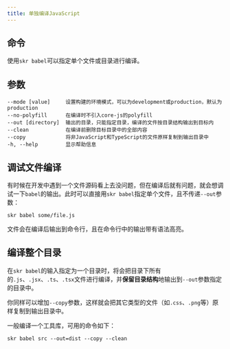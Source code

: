 ```yaml
---
title: 单独编译JavaScript
---
```


## 命令

使用`skr babel`可以指定单个文件或目录进行编译。

## 参数

```
--mode [value]     设置构建的环境模式，可以为development或production，默认为production
--no-polyfill      在编译时不引入core-js的polyfill
--out [directory]  输出的目录，只能指定目录，编译的文件按目录结构输出到目标内
--clean            在编译前删除目标目录中的全部内容
--copy             将非JavaScript和TypeScript的文件原样复制到输出目录中
-h, --help         显示帮助信息
```

## 调试文件编译

有时候在开发中遇到一个文件源码看上去没问题，但在编译后就有问题，就会想调试一下`babel`的输出。此时可以直接用`skr babel`指定单个文件，且不传递`--out`参数：

```shell
skr babel some/file.js
```

文件会在编译后输出到命令行，且在命令行中的输出带有语法高亮。

## 编译整个目录

在`skr babel`的输入指定为一个目录时，将会把目录下所有的`.js`、`.jsx`、`.ts`、`.tsx`文件进行编译，并**保留目录结构**地输出到`--out`参数指定的目录中。

你同样可以增加`--copy`参数，这样就会把其它类型的文件（如`.css`、`.png`等）原样复制到输出目录中。

一般编译一个工具库，可用的命令如下：

```shell
skr babel src --out=dist --copy --clean
```
